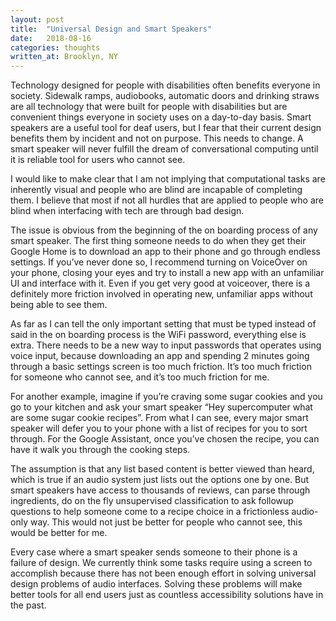 ```yaml
---
layout: post
title:  "Universal Design and Smart Speakers"
date:   2018-08-16
categories: thoughts
written_at: Brooklyn, NY
---
```


Technology designed for people with disabilities often benefits everyone in society. Sidewalk ramps, audiobooks, automatic doors and drinking straws are all technology that were built for people with disabilities but are convenient things everyone in society uses on a day-to-day basis. Smart speakers are a useful tool for deaf users, but I fear that their current design benefits them by incident and not on purpose. This needs to change. A smart speaker will never fulfill the dream of conversational computing until it is reliable tool for users who cannot see.

I would like to make clear that I am not implying that computational tasks are inherently visual and people who are blind are incapable of completing them. I believe that most if not all hurdles that are applied to people who are blind when interfacing with tech are through bad design.

The issue is obvious from the beginning of the on boarding process of any smart speaker. The first thing someone needs to do when they get their Google Home is to download an app to their phone and go through endless settings. If you’ve never done so, I recommend turning on VoiceOver on your phone, closing your eyes and try to install a new app with an unfamiliar UI and interface with it. Even if you get very good at voiceover, there is a definitely more friction involved in operating new, unfamiliar apps without being able to see them.

As far as I can tell the only important setting that must be typed instead of said in the on boarding process is the WiFi password, everything else is extra. There needs to be a new way to input passwords that operates using voice input, because downloading an app and spending 2 minutes going through a basic settings screen is too much friction. It’s too much friction for someone who cannot see, and it’s too much friction for me.

For another example, imagine if you’re craving some sugar cookies and you go to your kitchen and ask your smart speaker “Hey supercomputer what are some sugar cookie recipes”. From what I can see, every major smart speaker will defer you to your phone with a list of recipes for you to sort through. For the Google Assistant, once you’ve chosen the recipe, you can have it walk you through the cooking steps.

The assumption is that any list based content is better viewed than heard, which is true if an audio system just lists out the options one by one. But smart speakers have access to thousands of reviews, can parse through ingredients, do on the fly unsupervised classification to ask followup questions to help someone come to a recipe choice in a frictionless audio-only way. This would not just be better for people who cannot see, this would be better for me.

Every case where a smart speaker sends someone to their phone is a failure of design. We currently think some tasks require using a screen to accomplish because there has not been enough effort in solving universal design problems of audio interfaces. Solving these problems will make better tools for all end users just as countless accessibility solutions have in the past.
